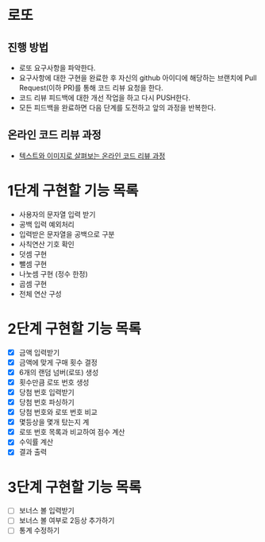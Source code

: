# 로또
## 진행 방법
* 로또 요구사항을 파악한다.
* 요구사항에 대한 구현을 완료한 후 자신의 github 아이디에 해당하는 브랜치에 Pull Request(이하 PR)를 통해 코드 리뷰 요청을 한다.
* 코드 리뷰 피드백에 대한 개선 작업을 하고 다시 PUSH한다.
* 모든 피드백을 완료하면 다음 단계를 도전하고 앞의 과정을 반복한다.

## 온라인 코드 리뷰 과정
* [텍스트와 이미지로 살펴보는 온라인 코드 리뷰 과정](https://github.com/next-step/nextstep-docs/tree/master/codereview)

# 1단계 구현할 기능 목록

* 사용자의 문자열 입력 받기
* 공백 입력 예외처리
* 입력받은 문자열을 공백으로 구분
* 사칙연산 기호 확인
* 덧셈 구현
* 뺄셈 구현
* 나눗셈 구현 (정수 한정)
* 곱셈 구현
* 전체 연산 구성

# 2단계 구현할 기능 목록
- [x] 금액 입력받기 
- [x] 금액에 맞게 구매 횟수 결정
- [x] 6개의 랜덤 넘버(로또) 생성
- [x] 횟수만큼 로또 번호 생성
- [x] 당첨 번호 입력받기
- [x] 당첨 번호 파싱하기
- [x] 당첨 번호와 로또 번호 비교
- [x] 몇등상을 몇개 탔는지 계
- [x] 로또 번호 목록과 비교하여 점수 계산
- [x] 수익률 계산
- [x] 결과 출력

# 3단계 구현할 기능 목록
- [ ] 보너스 볼 입력받기
- [ ] 보너스 볼 여부로 2등상 추가하기
- [ ] 통계 수정하기